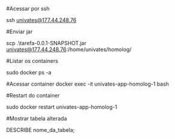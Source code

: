 #Acessar por ssh

ssh univates@177.44.248.76


#Enviar jar

scp .\tarefa-0.0.1-SNAPSHOT.jar univates@177.44.248.76:/home/univates/homolog/


#Listar os containers

sudo docker ps -a


#Acessar container
docker exec -it univates-app-homolog-1 bash


#Restart do container

sudo docker restart univates-app-homolog-1


#Mostrar tabela alterada

DESCRIBE nome_da_tabela;
